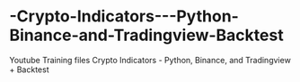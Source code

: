 # -Crypto-Indicators---Python-Binance-and-Tradingview-Backtest
Youtube Training files  Crypto Indicators - Python, Binance, and Tradingview + Backtest
